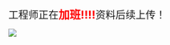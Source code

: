 <span style="font-size:20px;">工程师正在</span>**<span style="font-size:22px;color:#FF0000;">加班!!!!</span>**<span style="font-size:20px;">资料后续上传！</span>

![](https://rvboards.org/rvboards/dasdu8syrbgvtzvhfj12f4d5/images_dir/1628590666/19.png)


